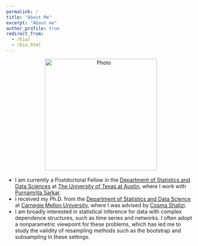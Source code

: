 ```yaml
---
permalink: /
title: "About Me"
excerpt: "About me"
author_profile: true
redirect_from: 
  - /bio/
  - /bio.html
---
```

<p align="center">
 <img src="https://rslunde.github.io/files/my_photo.jpg?raw=true" alt="Photo" style="width: 300px;"/> 
</p>


* I am currently a Postdoctoral Fellow in the [Department of Statistics and Data Sciences](https://stat.utexas.edu) at [The University of Texas at Austin](https://www.utexas.edu), where I work with [Purnamrita Sarkar](https://psarkar.github.io/).
* I received my Ph.D. from the [Department of Statistics and Data Science](https://stat.cmu.edu) at [Carnegie Mellon University](https://www.cmu.edu/), where I was advised by [Cosma Shalizi](http://www.stat.cmu.edu/~cshalizi/).  
* I am broadly interested in statistical inference for data with complex dependence structures, such as time series and networks.  I often adopt a nonparametric viewpoint for these problems, which has led me to study the validity of resampling methods such as the bootstrap and subsampling in these settings.                     

